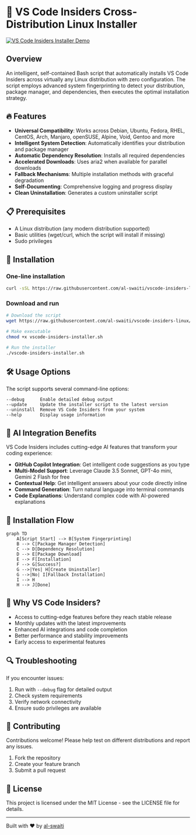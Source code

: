 # 🚀 VS Code Insiders Cross-Distribution Linux Installer

[![VS Code Insiders Installer Demo](https://img.youtube.com/vi/YOUR_VIDEO_ID/0.jpg)](https://www.youtube.com/watch?v=i9ibZTtrQn4)

## Overview

An intelligent, self-contained Bash script that automatically installs VS Code Insiders across virtually any Linux distribution with zero configuration. The script employs advanced system fingerprinting to detect your distribution, package manager, and dependencies, then executes the optimal installation strategy.

## 🔥 Features

- **Universal Compatibility**: Works across Debian, Ubuntu, Fedora, RHEL, CentOS, Arch, Manjaro, openSUSE, Alpine, Void, Gentoo and more
- **Intelligent System Detection**: Automatically identifies your distribution and package manager
- **Automatic Dependency Resolution**: Installs all required dependencies
- **Accelerated Downloads**: Uses aria2 when available for parallel downloads
- **Fallback Mechanisms**: Multiple installation methods with graceful degradation
- **Self-Documenting**: Comprehensive logging and progress display
- **Clean Uninstallation**: Generates a custom uninstaller script

## 📋 Prerequisites

- A Linux distribution (any modern distribution supported)
- Basic utilities (wget/curl, which the script will install if missing)
- Sudo privileges

## 🔧 Installation

### One-line installation

```bash
curl -sSL https://raw.githubusercontent.com/al-swaiti/vscode-insiders-linux/main/vscode-insiders-installer.sh | bash
```

### Download and run

```bash
# Download the script
wget https://raw.githubusercontent.com/al-swaiti/vscode-insiders-linux/main/vscode-insiders-installer.sh

# Make executable
chmod +x vscode-insiders-installer.sh

# Run the installer
./vscode-insiders-installer.sh
```

## 🛠️ Usage Options

The script supports several command-line options:

```
--debug      Enable detailed debug output
--update     Update the installer script to the latest version
--uninstall  Remove VS Code Insiders from your system
--help       Display usage information
```

## 🧠 AI Integration Benefits

VS Code Insiders includes cutting-edge AI features that transform your coding experience:

- **GitHub Copilot Integration**: Get intelligent code suggestions as you type
- **Multi-Model Support**: Leverage Claude 3.5 Sonnet, GPT-4o mini, Gemini 2 Flash for free
- **Contextual Help**: Get intelligent answers about your code directly inline
- **Command Generation**: Turn natural language into terminal commands
- **Code Explanations**: Understand complex code with AI-powered explanations

## 🔄 Installation Flow

```mermaid
graph TD
    A[Script Start] --> B[System Fingerprinting]
    B --> C[Package Manager Detection]
    C --> D[Dependency Resolution]
    D --> E[Package Download]
    E --> F[Installation]
    F --> G[Success?]
    G -->|Yes| H[Create Uninstaller]
    G -->|No| I[Fallback Installation]
    I --> H
    H --> J[Done]
```

## 🌟 Why VS Code Insiders?

- Access to cutting-edge features before they reach stable release
- Monthly updates with the latest improvements
- Enhanced AI integrations and code completion
- Better performance and stability improvements
- Early access to experimental features

## 🔍 Troubleshooting

If you encounter issues:

1. Run with `--debug` flag for detailed output
2. Check system requirements
3. Verify network connectivity
4. Ensure sudo privileges are available

## 🤝 Contributing

Contributions welcome! Please help test on different distributions and report any issues.

1. Fork the repository
2. Create your feature branch
3. Submit a pull request

## 📜 License

This project is licensed under the MIT License - see the LICENSE file for details.

---

Built with ❤️ by [al-swaiti](https://github.com/al-swaiti)

